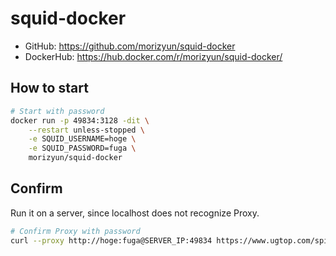 # squid-docker

* GitHub: https://github.com/morizyun/squid-docker
* DockerHub: https://hub.docker.com/r/morizyun/squid-docker/

## How to start

```bash
# Start with password
docker run -p 49834:3128 -dit \
    --restart unless-stopped \
    -e SQUID_USERNAME=hoge \
    -e SQUID_PASSWORD=fuga \
    morizyun/squid-docker
```

## Confirm

Run it on a server, since localhost does not recognize Proxy.

```bash
# Confirm Proxy with password
curl --proxy http://hoge:fuga@SERVER_IP:49834 https://www.ugtop.com/spill.shtml
```
